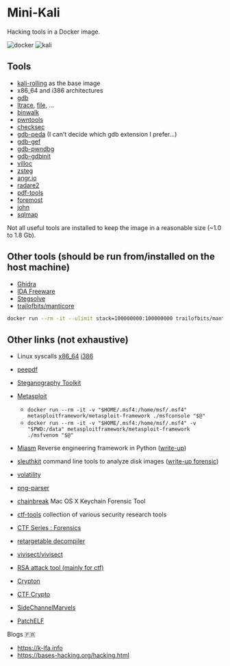 # Mini-Kali

Hacking tools in a Docker image.

![docker](https://www.docker.com/sites/default/files/d8/2019-07/horizontal-logo-monochromatic-white.png)
![kali](https://www.kali.org/wp-content/uploads/2015/09/kali-2.0-website-logo.png)


## Tools

* [kali-rolling](https://hub.docker.com/r/kalilinux/kali-rolling) as the base image
* x86_64 and i386 architectures
* [gdb](https://www.gnu.org/software/gdb/)
* [ltrace](http://man7.org/linux/man-pages/man1/ltrace.1.html), [file](https://linux.die.net/man/1/file), ...
* [binwalk](https://github.com/ReFirmLabs/binwalk)
* [pwntools](https://github.com/Gallopsled/pwntools)
* [checksec](https://github.com/slimm609/checksec.sh)
* [gdb-peda](https://github.com/longld/peda) (I can't decide which gdb extension I prefer...)
* [gdb-gef](https://github.com/hugsy/gef)
* [gdb-pwndbg](https://github.com/pwndbg/pwndbg)
* [gdb-gdbinit](https://github.com/gdbinit/Gdbinit)
* [villoc](https://github.com/wapiflapi/villoc)
* [zsteg](https://github.com/zed-0xff/zsteg)
* [angr.io](http://angr.io)
* [radare2](http://radare.org/)
* [pdf-tools](https://blog.didierstevens.com/programs/pdf-tools/)
* [foremost](http://foremost.sourceforge.net)
* [john](https://github.com/magnumripper/JohnTheRipper)
* [sqlmap](http://sqlmap.org)

Not all useful tools are installed to keep the image in a reasonable size (~1.0 to 1.8 Gb).


## Other tools (should be run from/installed on the host machine)

* [Ghidra](https://ghidra-sre.org)
* [IDA Freeware](https://www.hex-rays.com/products/ida/support/download_freeware/)
* [Stegsolve](http://www.caesum.com/handbook/Stegsolve.jar)
* [trailofbits/manticore](https://github.com/trailofbits/manticore)
```sh
docker run --rm -it --ulimit stack=100000000:100000000 trailofbits/manticore bash
```


## Other links (not exhaustive)

* Linux syscalls [x86_64](https://filippo.io/linux-syscall-table/) [i386](http://shell-storm.org/shellcode/files/syscalls.html)
* [peepdf](https://github.com/jesparza/peepdf)
* [Steganography Toolkit](https://github.com/DominicBreuker/stego-toolkit)

* [Metasploit](https://github.com/rapid7/metasploit-framework)
    - `docker run --rm -it -v "$HOME/.msf4:/home/msf/.msf4" metasploitframework/metasploit-framework ./msfconsole "$@"`
    - `docker run --rm -it -v "$HOME/.msf4:/home/msf/.msf4" -v "$PWD:/data" metasploitframework/metasploit-framework ./msfvenom "$@"`
* [Miasm](https://github.com/cea-sec/miasm) Reverse engineering framework in Python ([write-up](https://www.root-me.org/fr/Challenges/Cracking/PE-x64-Automatisation-du-crackme?action_solution=voir&debut_affiche_solutions=0#pagination_affiche_solutions))
* [sleuthkit](https://www.sleuthkit.org) command line tools to analyze disk images ([write-up forensic](https://www.root-me.org/fr/Challenges/Forensic/Trouvez-le-chat?action_solution=voir#ancre_solution))
* [volatility](https://www.volatilityfoundation.org)
* [png-parser](https://github.com/Hedroed/png-parser)
* [chainbreak](https://github.com/n0fate/chainbreaker) Mac OS X Keychain Forensic Tool
* [ctf-tools](https://github.com/zardus/ctf-tools) collection of various security research tools
* [CTF Series : Forensics](https://bitvijays.github.io/LFC-Forensics.html)
* [retargetable decompiler](https://github.com/avast/retdec)
* [vivisect/vivisect](https://github.com/vivisect/vivisect)

* [RSA attack tool (mainly for ctf)](https://github.com/Ganapati/RsaCtfTool)
* [Crypton](https://github.com/ashutosh1206/Crypton)
* [CTF Crypto](https://github.com/ValarDragon/CTF-Crypto)
* [SideChannelMarvels](https://github.com/SideChannelMarvels/)
* [PatchELF](https://github.com/NixOS/patchelf)

Blogs 🇫🇷
* https://k-lfa.info
* https://bases-hacking.org/hacking.html
